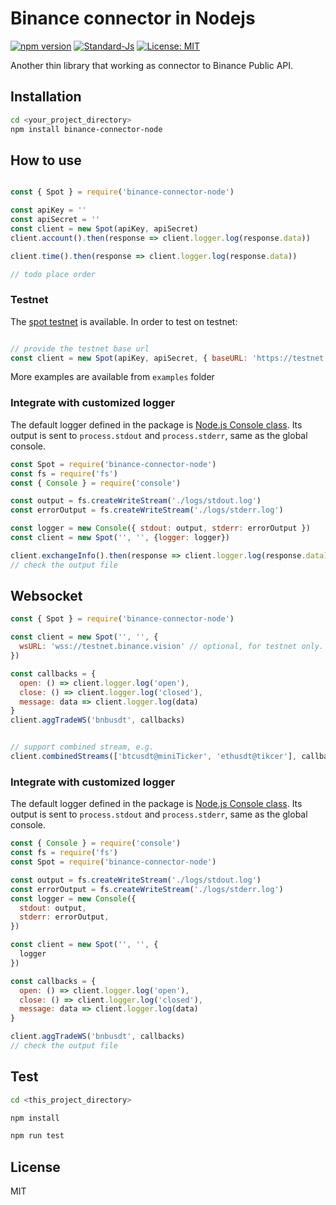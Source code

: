 # Binance connector in Nodejs

[![npm version](https://badge.fury.io/js/binance-connector-node.svg)](https://badge.fury.io/js/binance-connecter-node)
[![Standard-Js](https://img.shields.io/badge/code_style-standard-brightgreen.svg)](https://standardjs.com/)
[![License: MIT](https://img.shields.io/badge/License-MIT-yellow.svg)](https://opensource.org/licenses/MIT)


Another thin library that working as connector to Binance Public API.

## Installation

```bash
cd <your_project_directory>
npm install binance-connector-node
```

## How to use

```javascript

const { Spot } = require('binance-connector-node')

const apiKey = ''
const apiSecret = ''
const client = new Spot(apiKey, apiSecret)
client.account().then(response => client.logger.log(response.data))

client.time().then(response => client.logger.log(response.data))

// todo place order
```

### Testnet

The [spot testnet](https://testnet.binance.vision/) is available. In order to test on testnet:

```javascript

// provide the testnet base url
const client = new Spot(apiKey, apiSecret, { baseURL: 'https://testnet.binance.vision'})
```

More examples are available from `examples` folder

### Integrate with customized logger

The default logger defined in the package is [Node.js Console class](https://nodejs.org/api/console.html). Its output is sent to `process.stdout` and `process.stderr`, same as the global console.

```javascript
const Spot = require('binance-connector-node')
const fs = require('fs')
const { Console } = require('console')

const output = fs.createWriteStream('./logs/stdout.log')
const errorOutput = fs.createWriteStream('./logs/stderr.log')

const logger = new Console({ stdout: output, stderr: errorOutput })
const client = new Spot('', '', {logger: logger})

client.exchangeInfo().then(response => client.logger.log(response.data))
// check the output file

```


## Websocket

```javascript
const { Spot } = require('binance-connector-node')

const client = new Spot('', '', {
  wsURL: 'wss://testnet.binance.vision' // optional, for testnet only. By default on production
})

const callbacks = {
  open: () => client.logger.log('open'),
  close: () => client.logger.log('closed'),
  message: data => client.logger.log(data)
}
client.aggTradeWS('bnbusdt', callbacks)


// support combined stream, e.g.
client.combinedStreams(['btcusdt@miniTicker', 'ethusdt@tikcer'], callbacks)
```

### Integrate with customized logger

The default logger defined in the package is [Node.js Console class](https://nodejs.org/api/console.html). Its output is sent to `process.stdout` and `process.stderr`, same as the global console.

```javascript
const { Console } = require('console')
const fs = require('fs')
const Spot = require('binance-connector-node')

const output = fs.createWriteStream('./logs/stdout.log')
const errorOutput = fs.createWriteStream('./logs/stderr.log')
const logger = new Console({
  stdout: output,
  stderr: errorOutput,
})

const client = new Spot('', '', {
  logger
})

const callbacks = {
  open: () => client.logger.log('open'),
  close: () => client.logger.log('closed'),
  message: data => client.logger.log(data)
}

client.aggTradeWS('bnbusdt', callbacks)
// check the output file

```


## Test

```bash
cd <this_project_directory>

npm install

npm run test

```

## License
MIT

